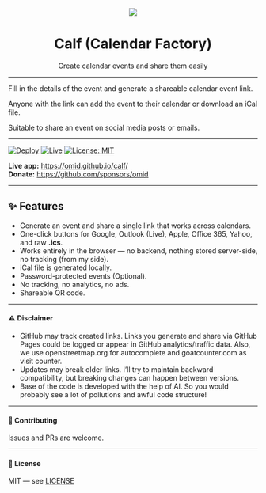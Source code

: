 <div align="center"><img src="public/assets/logo.avif"/></div>

<div id="toc" align="center">
  <ul style="list-style: none;">
    <summary>
      <h1>Calf (Calendar Factory)</h1>
    </summary>
  </ul>
</div>

<div align="center">Create calendar events and share them easily</div>

---

Fill in the details of the event and generate a shareable calendar event link.

Anyone with the link can add the event to their calendar or download an iCal file.

Suitable to share an event on social media posts or emails.

---

[![Deploy](https://github.com/omid/calf/actions/workflows/deploy.yml/badge.svg?branch=master)](https://github.com/omid/calf/actions/workflows/deploy.yml)
[![Live](https://img.shields.io/badge/live-calf%20on%20gh%20pages-4caf50.svg)](https://omid.github.io/calf/)
[![License: MIT](https://img.shields.io/badge/license-MIT-blue.svg)](#license)

**Live app:** <https://omid.github.io/calf/>\
**Donate:** <https://github.com/sponsors/omid>

---

## ✨ Features

- Generate an event and share a single link that works across calendars.
- One-click buttons for Google, Outlook (Live), Apple, Office 365, Yahoo, and raw **.ics**.
- Works entirely in the browser — no backend, nothing stored server-side, no tracking (from my side).
- iCal file is generated locally.
- Password-protected events (Optional).
- No tracking, no analytics, no ads.
- Shareable QR code.

---

#### ⚠️ Disclaimer

- GitHub may track created links. Links you generate and share via GitHub Pages could be logged or appear in GitHub analytics/traffic data. Also, we use openstreetmap.org for autocomplete and goatcounter.com as visit counter.
- Updates may break older links. I’ll try to maintain backward compatibility, but breaking changes can happen between versions.
- Base of the code is developed with the help of AI. So you would probably see a lot of pollutions and awful code structure!

---

#### 🤝 Contributing

Issues and PRs are welcome.

---

#### 📜 License

MIT — see [LICENSE](LICENSE)
